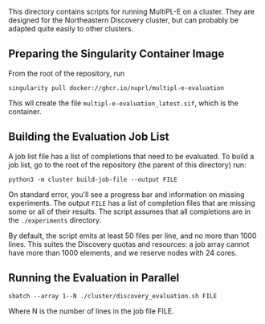 This directory contains scripts for running MultiPL-E on a cluster. They are
designed for the Northeastern Discovery cluster, but can probably be adapted
quite easily to other clusters.

## Preparing the Singularity Container Image

From the root of the repository, run

```
singularity pull docker://ghcr.io/nuprl/multipl-e-evaluation
```

This wll create the file `multipl-e-evaluation_latest.sif`, which is the
container.

## Building the Evaluation Job List

A job list file has a list of completions that need to be evaluated. To build a
job list, go to the root of the repository (the parent of this directory) run:

```
python3 -m cluster build-job-file --output FILE
```

On standard error, you'll see a progress bar and information on missing
experiments. The output `FILE` has a list of completion files that are missing
some or all of their results. The script assumes that all completions are
in the `./experiments` directory.

By default, the script emits at least 50 files per line, and no more than
1000 lines. This suites the Discovery quotas and resources: a job array
cannot have more than 1000 elements, and we reserve nodes with 24 cores.

## Running the Evaluation in Parallel

```
sbatch --array 1--N ./cluster/discovery_evaluation.sh FILE
```

Where N is the number of lines in the job file FILE.
